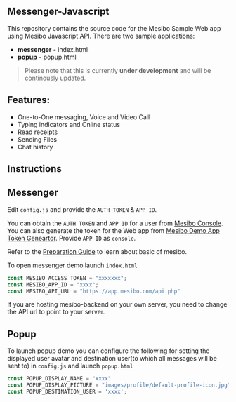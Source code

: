 ## Messenger-Javascript 
This repository contains the source code for the Mesibo Sample Web app using Mesibo Javascript API.
There are two sample applications:

- **messenger** - index.html
- **popup** - popup.html

> Please note that this is currently **under development** and will be continously updated. 

## Features:
- One-to-One messaging, Voice and Video Call
- Typing indicators and Online status
- Read receipts
- Sending Files 
- Chat history

## Instructions

## Messenger
Edit `config.js` and provide the `AUTH TOKEN` & `APP ID`. 

You can obtain the `AUTH TOKEN` and `APP ID` for a user from [Mesibo Console](https://mesibo.com/console/). You can also generate the token for the Web app from [Mesibo Demo App Token Geneartor](https://app.mesibo.com/gentoken/). Provide `APP ID` as `console`. 

Refer to the [Preparation Guide](https://mesibo.com/documentation/tutorials/first-app/#preparation) to learn about basic of mesibo.

To open messenger demo launch `index.html` 

```javascript
const MESIBO_ACCESS_TOKEN = "xxxxxxx";
const MESIBO_APP_ID = "xxxx";
const MESIBO_API_URL = "https://app.mesibo.com/api.php"
```
If you are hosting mesibo-backend on your own server, you need to change the API url to point to your server.  

## Popup

To launch popup demo you can configure the following for setting the displayed user avatar and destination user(to which all messages will be sent to) in `config.js` and launch `popup.html`

```javascript
const POPUP_DISPLAY_NAME = "xxxx"
const POPUP_DISPLAY_PICTURE = "images/profile/default-profile-icon.jpg"
const POPUP_DESTINATION_USER = 'xxxx';
```

